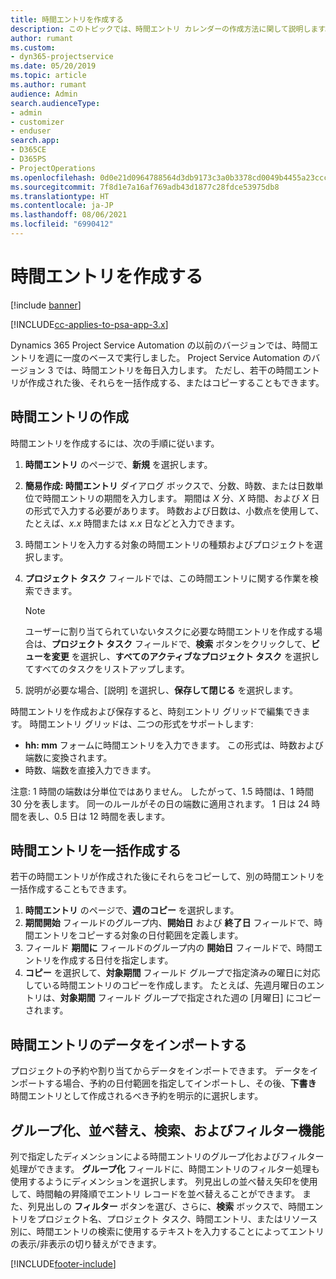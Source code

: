 ```yaml
---
title: 時間エントリを作成する
description: このトピックでは、時間エントリ カレンダーの作成方法に関して説明します。
author: rumant
ms.custom:
- dyn365-projectservice
ms.date: 05/20/2019
ms.topic: article
ms.author: rumant
audience: Admin
search.audienceType:
- admin
- customizer
- enduser
search.app:
- D365CE
- D365PS
- ProjectOperations
ms.openlocfilehash: 0d0e21d0964788564d3db9173c3a0b3378cd0049b4455a23ccc1bccd1c21d9e7
ms.sourcegitcommit: 7f8d1e7a16af769adb43d1877c28fdce53975db8
ms.translationtype: HT
ms.contentlocale: ja-JP
ms.lasthandoff: 08/06/2021
ms.locfileid: "6990412"
---
```

# <a name="create-time-entries"></a>時間エントリを作成する

[!include [banner](../includes/psa-now-project-operations.md)]

[!INCLUDE[cc-applies-to-psa-app-3.x](../includes/cc-applies-to-psa-app-3x.md)]

Dynamics 365 Project Service Automation の以前のバージョンでは、時間エントリを週に一度のベースで実行しました。 Project Service Automation のバージョン 3 では、時間エントリを毎日入力します。 ただし、若干の時間エントリが作成された後、それらを一括作成する、またはコピーすることもできます。

## <a name="create-a-time-entry"></a>時間エントリの作成

時間エントリを作成するには、次の手順に従います。

1. **時間エントリ** のページで、**新規** を選択します。
2. **簡易作成: 時間エントリ** ダイアログ ボックスで、分数、時数、または日数単位で時間エントリの期間を入力します。 期間は *X* 分、*X* 時間、および *X* 日の形式で入力する必要があります。 時数および日数は、小数点を使用して、たとえば、*x.x* 時間または *x.x* 日などと入力できます。
3. 時間エントリを入力する対象の時間エントリの種類およびプロジェクトを選択します。
4. **プロジェクト タスク** フィールドでは、この時間エントリに関する作業を検索できます。

    > [!NOTE]
    > ユーザーに割り当てられていないタスクに必要な時間エントリを作成する場合は、**プロジェクト タスク** フィールドで、**検索** ボタンをクリックして、**ビューを変更** を選択し、**すべてのアクティブなプロジェクト タスク** を選択してすべてのタスクをリストアップします。

5. 説明が必要な場合、[説明] を選択し、**保存して閉じる** を選択します。

時間エントリを作成および保存すると、時刻エントリ グリッドで編集できます。 時間エントリ グリッドは、二つの形式をサポートします:

- **hh: mm** フォームに時間エントリを入力できます。 この形式は、時数および端数に変換されます。
- 時数、端数を直接入力できます。

注意: 1 時間の端数は分単位ではありません。 したがって、1.5 時間は、1 時間 30 分を表します。 同一のルールがその日の端数に適用されます。 1 日は 24 時間を表し、0.5 日は 12 時間を表します。

## <a name="bulk-create-time-entries"></a>時間エントリを一括作成する

若干の時間エントリが作成された後にそれらをコピーして、別の時間エントリを一括作成することもできます。

1. **時間エントリ** のページで、**週のコピー** を選択します。
2. **期間開始** フィールドのグループ内、**開始日** および **終了日** フィールドで、時間エントリをコピーする対象の日付範囲を定義します。
3. フィールド **期間に** フィールドのグループ内の **開始日** フィールドで、時間エントリを作成する日付を指定します。
4. **コピー** を選択して、**対象期間** フィールド グループで指定済みの曜日に対応している時間エントリのコピーを作成します。 たとえば、先週月曜日のエントリは、**対象期間** フィールド グループで指定された週の [月曜日] にコピーされます。

## <a name="import-data-for-time-entries"></a>時間エントリのデータをインポートする

プロジェクトの予約や割り当てからデータをインポートできます。 データをインポートする場合、予約の日付範囲を指定してインポートし、その後、**下書き** 時間エントリとして作成されるべき予約を明示的に選択します。

## <a name="group-by-sort-search-and-filter-capabilities"></a>グループ化、並べ替え、検索、およびフィルター機能

列で指定したディメンションによる時間エントリのグループ化およびフィルター処理ができます。 **グループ化** フィールドに、時間エントリのフィルター処理も使用するようにディメンションを選択します。 列見出しの並べ替え矢印を使用して、時間軸の昇降順でエントリ レコードを並べ替えることができます。 また、列見出しの **フィルター** ボタンを選び、さらに、**検索** ボックスで、時間エントリをプロジェクト名、プロジェクト タスク、時間エントリ、またはリソース別に、時間エントリの検索に使用するテキストを入力することによってエントリの表示/非表示の切り替えができます。


[!INCLUDE[footer-include](../includes/footer-banner.md)]
